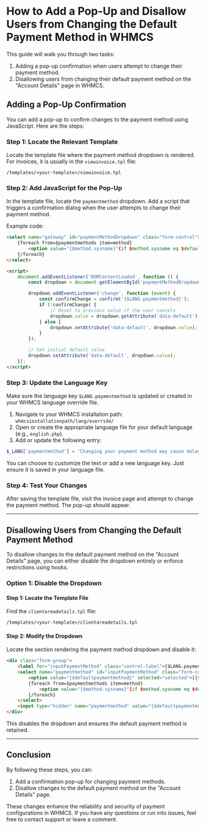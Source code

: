 # How to Add a Pop-Up and Disallow Users from Changing the Default Payment Method in WHMCS

This guide will walk you through two tasks:

1. Adding a pop-up confirmation when users attempt to change their payment method.
2. Disallowing users from changing their default payment method on the "Account Details" page in WHMCS.

## Adding a Pop-Up Confirmation

You can add a pop-up to confirm changes to the payment method using JavaScript. Here are the steps:

### Step 1: Locate the Relevant Template

Locate the template file where the payment method dropdown is rendered. For invoices, it is usually in the `viewinvoice.tpl` file:

```
/templates/<your-template>/viewinvoice.tpl
```

### Step 2: Add JavaScript for the Pop-Up

In the template file, locate the `paymentmethod` dropdown. Add a script that triggers a confirmation dialog when the user attempts to change their payment method.

Example code:

```html
<select name="gateway" id="paymentMethodDropdown" class="form-control">
    {foreach from=$paymentmethods item=method}
        <option value="{$method.sysname}"{if $method.sysname eq $defaultpaymentmethod} selected="selected"{/if}>{$method.name}</option>
    {/foreach}
</select>

<script>
    document.addEventListener('DOMContentLoaded', function () {
        const dropdown = document.getElementById('paymentMethodDropdown');

        dropdown.addEventListener('change', function (event) {
            const confirmChange = confirm('{$LANG.paymentmethod}');
            if (!confirmChange) {
                // Reset to previous value if the user cancels
                dropdown.value = dropdown.getAttribute('data-default');
            } else {
                dropdown.setAttribute('data-default', dropdown.value);
            }
        });

        // Set initial default value
        dropdown.setAttribute('data-default', dropdown.value);
    });
</script>
```

### Step 3: Update the Language Key

Make sure the language key `$LANG.paymentmethod` is updated or created in your WHMCS language override file. 

1. Navigate to your WHMCS installation path: `whmcsinstallationpath/lang/override/`
2. Open or create the appropriate language file for your default language (e.g., `english.php`).
3. Add or update the following entry:

```php
$_LANG['paymentmethod'] = 'Changing your payment method may cause delays. Do you want to proceed?';
```

You can choose to customize the text or add a new language key. Just ensure it is saved in your language file.

### Step 4: Test Your Changes

After saving the template file, visit the invoice page and attempt to change the payment method. The pop-up should appear.

---

## Disallowing Users from Changing the Default Payment Method

To disallow changes to the default payment method on the "Account Details" page, you can either disable the dropdown entirely or enforce restrictions using hooks.

### Option 1: Disable the Dropdown

#### Step 1: Locate the Template File

Find the `clientareadetails.tpl` file:

```
/templates/<your-template>/clientareadetails.tpl
```

#### Step 2: Modify the Dropdown

Locate the section rendering the payment method dropdown and disable it:

```html
<div class="form-group">
    <label for="inputPaymentMethod" class="control-label">{$LANG.paymentmethod}</label>
    <select name="paymentmethod" id="inputPaymentMethod" class="form-control" disabled>
        <option value="{$defaultpaymentmethod}" selected="selected">[{$LANG.paymentmethoddefault}]</option>
        {foreach from=$paymentmethods item=method}
            <option value="{$method.sysname}"{if $method.sysname eq $defaultpaymentmethod} selected="selected"{/if}>{$method.name}</option>
        {/foreach}
    </select>
    <input type="hidden" name="paymentmethod" value="{$defaultpaymentmethod}" />
</div>
```

This disables the dropdown and ensures the default payment method is retained.


---

## Conclusion

By following these steps, you can:

1. Add a confirmation pop-up for changing payment methods.
2. Disallow changes to the default payment method on the "Account Details" page.

These changes enhance the reliability and security of payment configurations in WHMCS. If you have any questions or run into issues, feel free to contact support or leave a comment.
